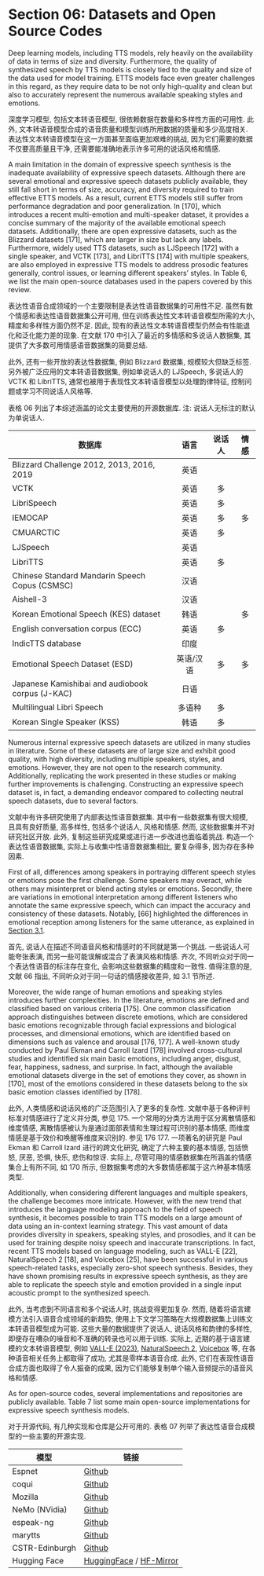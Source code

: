 # Section 06: Datasets and Open Source Codes

Deep learning models, including TTS models, rely heavily on the availability of data in terms of size and diversity.
Furthermore, the quality of synthesized speech by TTS models is closely tied to the quality and size of the data used for model training.
ETTS models face even greater challenges in this regard, as they require data to be not only high-quality and clean but also to accurately represent the numerous available speaking styles and emotions.

深度学习模型, 包括文本转语音模型, 很依赖数据在数量和多样性方面的可用性.
此外, 文本转语音模型合成的语音质量和模型训练所用数据的质量和多少高度相关.
表达性文本转语音模型在这一方面甚至面临更加艰难的挑战, 因为它们需要的数据不仅要高质量且干净, 还需要能准确地表示许多可用的说话风格和情感.

A main limitation in the domain of expressive speech synthesis is the inadequate availability of expressive speech datasets.
Although there are several emotional and expressive speech datasets publicly available, they still fall short in terms of size, accuracy, and diversity required to train effective ETTS models.
As a result, current ETTS models still suffer from performance degradation and poor generalization.
In [170], which introduces a recent multi-emotion and multi-speaker dataset, it provides a concise summary of the majority of the available emotional speech datasets.
Additionally, there are open expressive datasets, such as the Blizzard datasets [171], which are larger in size but lack any labels.
Furthermore, widely used TTS datasets, such as LJSpeech [172] with a single speaker, and VCTK [173], and LibriTTS [174] with multiple speakers, are also employed in expressive TTS models to address prosodic features generally, control issues, or learning different speakers’ styles.
In Table 6, we list the main open-source databases used in the papers covered by this review.

表达性语音合成领域的一个主要限制是表达性语音数据集的可用性不足.
虽然有数个情感和表达性语音数据集公开可用, 但在训练表达性文本转语音模型所需的大小, 精度和多样性方面仍然不足.
因此, 现有的表达性文本转语音模型仍然会有性能退化和泛化能力差的现象.
在文献 170 中引入了最近的多情感和多说话人数据集, 其提供了大多数可用情感语音数据集的简要总结.

此外, 还有一些开放的表达性数据集, 例如 Blizzard 数据集, 规模较大但缺乏标签.
另外被广泛应用的文本转语音数据集, 例如单说话人的 LJSpeech, 多说话人的 VCTK 和 LibriTTS, 通常也被用于表现性文本转语音模型以处理韵律特征, 控制问题或学习不同说话人风格等.

表格 06 列出了本综述涵盖的论文主要使用的开源数据库.
注: 说话人无标注的默认为单说话人.

<!-- #TODO add files links -->

|数据库|语言|说话人|情感|
|---|:-:|:-:|:-:|
|Blizzard Challenge 2012, 2013, 2016, 2019| 英语 |  | |
|VCTK|英语|多||
|LibriSpeech|英语|多||
|IEMOCAP|英语|多|多|
|CMUARCTIC|英语|多||
|LJSpeech|英语|||
|LibriTTS|英语|多||
|Chinese Standard Mandarin Speech Copus (CSMSC) | 汉语|
|Aishell-3|汉语|
|Korean Emotional Speech (KES) dataset|韩语||多|
|English conversation corpus (ECC)|英语|多||
|IndicTTS database |印度|||
|Emotional Speech Dataset (ESD)|英语/汉语|多|多|
|Japanese Kamishibai and audiobook corpus (J-KAC)|日语|||
|Multilingual Libri Speech|多语种|多||
|Korean Single Speaker (KSS) | 韩语 |多||

Numerous internal expressive speech datasets are utilized in many studies in literature.
Some of these datasets are of large size and exhibit good quality, with high diversity, including multiple speakers, styles, and emotions.
However, they are not open to the research community.
Additionally, replicating the work presented in these studies or making further improvements is challenging.
Constructing an expressive speech dataset is, in fact, a demanding endeavor compared to collecting neutral speech datasets, due to several factors.

文献中有许多研究使用了内部表达性语音数据集.
其中有一些数据集有很大规模, 且具有良好质量, 高多样性, 包括多个说话人, 风格和情感.
然而, 这些数据集并不对研究社区开放.
此外, 复制这些研究成果或进行进一步改进也面临着挑战.
构造一个表达性语音数据集, 实际上与收集中性语音数据集相比, 要复杂得多, 因为存在多种因素.

First of all, differences among speakers in portraying different speech styles or emotions pose the first challenge.
Some speakers may overact, while others may misinterpret or blend acting styles or emotions.
Secondly, there are variations in emotional interpretation among different listeners who annotate the same expressive speech, which can impact the accuracy and consistency of these datasets.
Notably, [66] highlighted the differences in emotional reception among listeners for the same utterance, as explained in [Section 3.1]().

<!-- #TODO add links to sec3.1 -->

首先, 说话人在描述不同语音风格和情感时的不同就是第一个挑战.
一些说话人可能夸张表演, 而另一些可能误解或混合了表演风格和情感.
齐次, 不同听众对于同一个表达性语音的标注存在变化, 会影响这些数据集的精度和一致性.
值得注意的是, 文献 66 指出, 不同听众对于同一句话的情感接收差异, 如 3.1 节所述.

Moreover, the wide range of human emotions and speaking styles introduces further complexities.
In the literature, emotions are defined and classified based on various criteria [175].
One common classification approach distinguishes between discrete emotions, which are considered basic emotions recognizable through facial expressions and biological processes, and dimensional emotions, which are identified based on dimensions such as valence and arousal [176, 177].
A well-known study conducted by Paul Ekman and Carroll Izard [178] involved cross-cultural studies and identified six main basic emotions, including anger, disgust, fear, happiness, sadness, and surprise.
In fact, although the available emotional datasets diverge in the set of emotions they cover, as shown in [170], most of the emotions considered in these datasets belong to the six basic emotion classes identified by [178].

此外, 人类情感和说话风格的广泛范围引入了更多的复杂性.
文献中基于各种评判标准对情感进行了定义并分类, 参见 175.
一个常用的分类方法用于区分离散情感和维度情感, 离散情感被认为是通过面部表情和生理过程可识别的基本情感, 而维度情感是基于效价和唤醒等维度来识别的. 参见 176 177.
一项著名的研究是 Paul Ekman 和 Carroll Izard 进行的跨文化研究, 确定了六种主要的基本情感, 包括愤怒, 厌恶, 恐惧, 快乐, 悲伤和惊讶.
实际上, 尽管可用的情感数据集在所涵盖的情感集合上有所不同, 如 170 所示, 但数据集考虑的大多数情感都属于这六种基本情感类型.

Additionally, when considering different languages and multiple speakers, the challenge becomes more intricate.
However, with the new trend that introduces the language modeling approach to the field of speech synthesis, it becomes possible to train TTS models on a large amount of data using an in-context learning strategy.
This vast amount of data provides diversity in speakers, speaking styles, and prosodies, and it can be used for training despite noisy speech and inaccurate transcriptions.
In fact, recent TTS models based on language modeling, such as VALL-E [22], NaturalSpeech 2 [18], and Voicebox [25], have been successful in various speech-related tasks, especially zero-shot speech synthesis.
Besides, they have shown promising results in expressive speech synthesis, as they are able to replicate the speech style and emotion provided in a single input acoustic prompt to the synthesized speech.

此外, 当考虑到不同语言和多个说话人时, 挑战变得更加复杂.
然而, 随着将语言建模方法引入语音合成领域的新趋势, 使用上下文学习策略在大规模数据集上训练文本转语音模型成为可能.
这些大量的数据提供了说话人, 说话风格和韵律的多样性, 即便存在嘈杂的噪音和不准确的转录也可以用于训练.
实际上, 近期的基于语言建模的文本转语音模型, 例如 [VALL-E (2023)](../../Models/SpeechLM/2023.01.05_VALL-E.md), [NaturalSpeech 2](../../Models/Diffusion/2023.04.18_NaturalSpeech2.md), [Voicebox](../../Models/SpeechLM/2023.06.23_VoiceBox.md) 等, 在各种语音相关任务上都取得了成功, 尤其是零样本语音合成.
此外, 它们在表现性语音合成方面也取得了令人振奋的成果, 因为它们能够复制单个输入音频提示的语音风格和情感.

As for open-source codes, several implementations and repositories are publicly available.
Table 7 list some main open-source implementations for expressive speech synthesis models.

对于开源代码, 有几种实现和仓库是公开可用的.
表格 07 列举了表达性语音合成模型的一些主要的开源实现.


|模型|链接|
|---|---|
|Espnet| [Github](https://github.com/espnet/espnet)|
|coqui| [Github](https://github.com/coqui-ai)|
|Mozilla| [Github](https://github.com/mozilla)|
|NeMo (NVidia)| [Github](https://github.com/NVIDIA/NeMo)|
|espeak-ng| [Github](https://github.com/espeak-ng/espeak-ng)|
|marytts| [Github](https://github.com/marytts/)|
|CSTR-Edinburgh| [Github](https://github.com/CSTR-Edinburgh)|
|Hugging Face| [HuggingFace](https://huggingface.co/docs/transformers/main/en/tasks/text-to-speech) / [HF-Mirror](https://hf-mirror.com/docs/transformers/main/en/tasks/text-to-speech)|